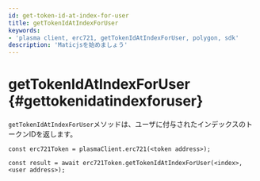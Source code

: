 ```yaml
---
id: get-token-id-at-index-for-user
title: getTokenIdAtIndexForUser
keywords:
- 'plasma client, erc721, getTokenIdAtIndexForUser, polygon, sdk'
description: 'Maticjsを始めましょう'
---
```


# getTokenIdAtIndexForUser {#gettokenidatindexforuser}

`getTokenIdAtIndexForUser`メソッドは、ユーザに付与されたインデックスのトークンIDを返します。

```
const erc721Token = plasmaClient.erc721(<token address>);

const result = await erc721Token.getTokenIdAtIndexForUser(<index>,<user address>);

```
